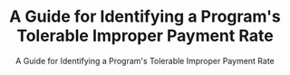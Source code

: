---
layout: resources-landing
filters: payment-integrity playbook omb
title: "A Guide for Identifying a Program's Tolerable Improper Payment Rate"
subtitle: "A Guide for Identifying a Program's Tolerable Improper Payment Rate"
doc_link: ../assets/files/TolerableRateGuide_final.pdf
---